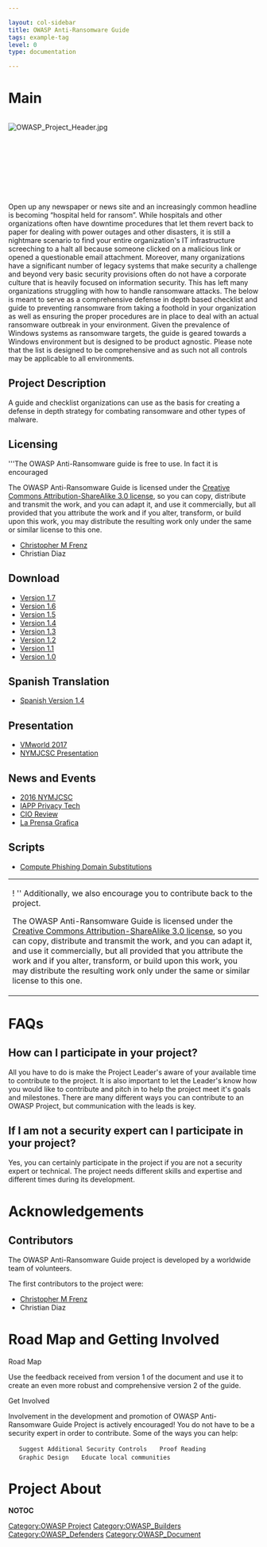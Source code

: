 ```yaml
---

layout: col-sidebar
title: OWASP Anti-Ransomware Guide
tags: example-tag
level: 0
type: documentation

---
```

# Main

<div style="width:100%;height:160px;border:0,margin:0;overflow: hidden;">

![OWASP_Project_Header.jpg](OWASP_Project_Header.jpg
"OWASP_Project_Header.jpg")

</div>

<table>
<tbody>
<tr class="odd">
<p>Open up any newspaper or news site and an increasingly common headline is becoming “hospital held for ransom”. While hospitals and other organizations often have downtime procedures that let them revert back to paper for dealing with power outages and other disasters, it is still a nightmare scenario to find your entire organization's IT infrastructure screeching to a halt all because someone clicked on a malicious link or opened a questionable email attachment. Moreover, many organizations have a significant number of legacy systems that make security a challenge and beyond very basic security provisions often do not have a corporate culture that is heavily focused on information security. This has left many organizations struggling with how to handle ransomware attacks. The below is meant to serve as a comprehensive defense in depth based checklist and guide to preventing ransomware from taking a foothold in your organization as well as ensuring the proper procedures are in place to deal with an actual ransomware outbreak in your environment. Given the prevalence of Windows systems as ransomware targets, the guide is geared towards a Windows environment but is designed to be product agnostic. Please note that the list is designed to be comprehensive and as such not all controls may be applicable to all environments.</p>
<h2 id="project_description">Project Description</h2>
<p>A guide and checklist organizations can use as the basis for creating a defense in depth strategy for combating ransomware and other types of malware.</p>
<h2 id="licensing">Licensing</h2>
<p>'''The OWASP Anti-Ransomware guide is free to use. In fact it is encouraged</p></td>
<td><p>! '' Additionally, we also encourage you to contribute back to the project.</p>
<p>The OWASP Anti-Ransomware Guide is licensed under the <a href="http://creativecommons.org/licenses/by-sa/3.0/">Creative Commons Attribution-ShareAlike 3.0 license</a>, so you can copy, distribute and transmit the work, and you can adapt it, and use it commercially, but all provided that you attribute the work and if you alter, transform, or build upon this work, you may distribute the resulting work only under the same or similar license to this one.</p></td>
<p>The OWASP Anti-Ransomware Guide is licensed under the <a href="http://creativecommons.org/licenses/by-sa/3.0/">Creative Commons Attribution-ShareAlike 3.0 license</a>, so you can copy, distribute and transmit the work, and you can adapt it, and use it commercially, but all provided that you attribute the work and if you alter, transform, or build upon this work, you may distribute the resulting work only under the same or similar license to this one.</p></td>
<ul>
<li><a href="https://www.owasp.org/index.php/User:Cfrenz">Christopher M Frenz</a></li>
<li>Christian Diaz</li>
</ul>
<h2 id="download">Download</h2>
<ul>
<li><a href="https://www.owasp.org/images/6/64/Anti-RansomwareGuidev1-7.pdf">Version 1.7</a></li>
<li><a href="https://www.owasp.org/images/c/ca/Anti-RansomwareGuidev1-6.pdf">Version 1.6</a></li>
<li><a href="https://www.owasp.org/images/4/4a/Anti-RansomwareGuidev1-5.pdf">Version 1.5</a></li>
<li><a href="https://www.owasp.org/images/9/98/Anti-RansomwareGuidev1-4.pdf">Version 1.4</a></li>
<li><a href="https://www.owasp.org/images/5/5f/Anti-RansomwareGuidev1-3.pdf">Version 1.3</a></li>
<li><a href="https://www.owasp.org/images/8/8b/Anti-RansomwareGuidev1-2.pdf">Version 1.2</a></li>
<li><a href="https://www.owasp.org/images/d/d3/Anti-RansomwareGuidev1-1.pdf">Version 1.1</a></li>
<li><a href="https://www.owasp.org/images/a/a8/Anti-RansomwareGuide.pdf">Version 1.0</a></li>
</ul>
<h2 id="spanish_translation">Spanish Translation</h2>
<ul>
<li><a href="https://www.owasp.org/images/3/39/Guia_Contra_Ransomware.pdf">Spanish Version 1.4</a></li>
</ul>
<h2 id="presentation">Presentation</h2>
<ul>
<li><a href="https://youtu.be/bPyNzP7Gqig">VMworld 2017</a></li>
<li><a href="https://www.slideshare.net/cfrenz/mockincidentsnymjcsc2016">NYMJCSC Presentation</a></li>
</ul>
<h2 id="news_and_events">News and Events</h2>
<ul>
<li><a href="http://nymjcsc.org/">2016 NYMJCSC</a></li>
<li><a href="https://iapp.org/news/a/why-the-wannacry-outbreak-should-be-a-wake-up-call/">IAPP Privacy Tech</a></li>
<li><a href="http://vmware.cioreview.com/cxoinsight/mitigating-malware-attacks-with-a-nsx-enabled-zero-trust-network-nid-24589-cid-71.html">CIO Review</a></li>
<li><a href="http://www.laprensagrafica.com/2017/06/27/ataques-ciberneticos-solo-iran-en-aumento-a-menos-que-se-tomen-estas-medidas">La Prensa Grafica</a></li>
</ul>
<h2 id="scripts">Scripts</h2>
<ul>
<li><a href="https://www.owasp.org/images/b/b8/DomainSubs.zip">Compute Phishing Domain Substitutions</a></li>
</ul></td>
</tr>
</tbody>
</table>

# FAQs

## How can I participate in your project?

All you have to do is make the Project Leader's aware of your available
time to contribute to the project. It is also important to let the
Leader's know how you would like to contribute and pitch in to help the
project meet it's goals and milestones. There are many different ways
you can contribute to an OWASP Project, but communication with the leads
is key.

## If I am not a security expert can I participate in your project?

Yes, you can certainly participate in the project if you are not a
security expert or technical. The project needs different skills and
expertise and different times during its development.

# Acknowledgements

## Contributors

The OWASP Anti-Ransomware Guide project is developed by a worldwide team
of volunteers.

The first contributors to the project were:

  - [Christopher M Frenz](https://www.owasp.org/index.php/User:Cfrenz)
  - Christian Diaz

# Road Map and Getting Involved

Road Map

Use the feedback received from version 1 of the document and use it to
create an even more robust and comprehensive version 2 of the guide.

Get Involved

Involvement in the development and promotion of OWASP Anti-Ransomware
Guide Project is actively encouraged\! You do not have to be a security
expert in order to contribute. Some of the ways you can help:

`   Suggest Additional Security Controls`
`   Proof Reading`
`   Graphic Design`
`   Educate local communities`

# Project About

__NOTOC__ <headertabs />

[Category:OWASP Project](Category:OWASP_Project "wikilink")
[Category:OWASP_Builders](Category:OWASP_Builders "wikilink")
[Category:OWASP_Defenders](Category:OWASP_Defenders "wikilink")
[Category:OWASP_Document](Category:OWASP_Document "wikilink")
